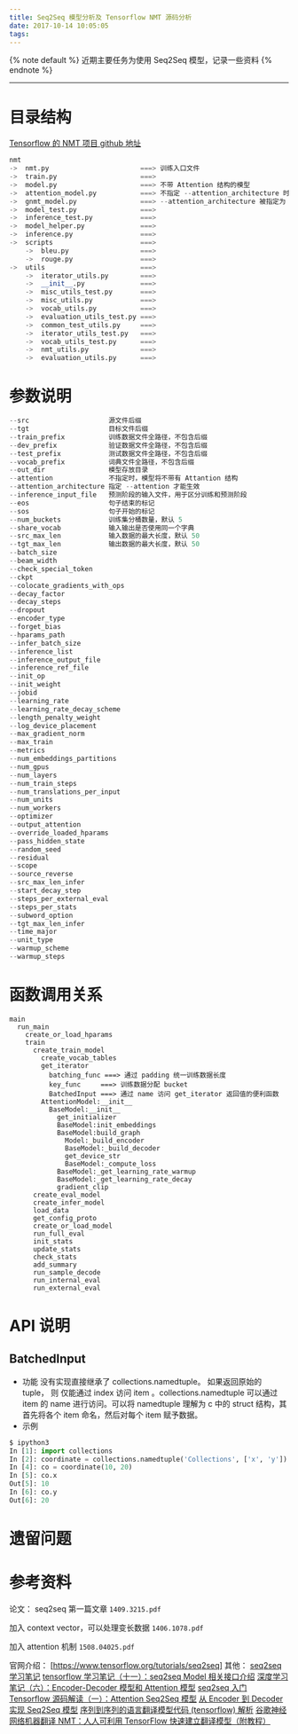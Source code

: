 ```yaml
---
title: Seq2Seq 模型分析及 Tensorflow NMT 源码分析
date: 2017-10-14 10:05:05
tags:
---
```


{% note default %}
近期主要任务为使用 Seq2Seq 模型，记录一些资料
{% endnote %}

<!--more-->

---

# 目录结构
[Tensorflow 的 NMT 项目 github 地址](https://github.com/tensorflow/nmt#encoder)
```python
nmt
->  nmt.py                       ===> 训练入口文件
->  train.py                     ===>
->  model.py                     ===> 不带 Attention 结构的模型
->  attention_model.py           ===> 不指定 --attention_architecture 时，带 Attention 结构的模型
->  gnmt_model.py                ===> --attention_architecture 被指定为 gnmt 或 gnmt_v2 时，带 Attention 结构的模型
->  model_test.py                ===>
->  inference_test.py            ===>
->  model_helper.py              ===>
->  inference.py                 ===>
->  scripts                      ===>
    ->  bleu.py                  ===>
    ->  rouge.py                 ===>
->  utils                        ===>
    ->  iterator_utils.py        ===>
    ->  __init__.py              ===>
    ->  misc_utils_test.py       ===>
    ->  misc_utils.py            ===>
    ->  vocab_utils.py           ===>
    ->  evaluation_utils_test.py ===>
    ->  common_test_utils.py     ===>
    ->  iterator_utils_test.py   ===>
    ->  vocab_utils_test.py      ===>
    ->  nmt_utils.py             ===>
    ->  evaluation_utils.py      ===>
```

# 参数说明
```python
--src                    源文件后缀
--tgt                    目标文件后缀
--train_prefix           训练数据文件全路径，不包含后缀
--dev_prefix             验证数据文件全路径，不包含后缀
--test_prefix            测试数据文件全路径，不包含后缀
--vocab_prefix           词典文件全路径，不包含后缀
--out_dir                模型存放目录
--attention              不指定时，模型将不带有 Attantion 结构
--attention_architecture 指定 --attention 才能生效
--inference_input_file   预测阶段的输入文件，用于区分训练和预测阶段
--eos                    句子结束的标记
--sos                    句子开始的标记
--num_buckets            训练集分桶数量，默认 5
--share_vocab            输入输出是否使用同一个字典
--src_max_len            输入数据的最大长度，默认 50
--tgt_max_len            输出数据的最大长度，默认 50
--batch_size
--beam_width
--check_special_token
--ckpt
--colocate_gradients_with_ops
--decay_factor
--decay_steps
--dropout
--encoder_type
--forget_bias
--hparams_path
--infer_batch_size
--inference_list
--inference_output_file
--inference_ref_file
--init_op
--init_weight
--jobid
--learning_rate
--learning_rate_decay_scheme
--length_penalty_weight
--log_device_placement
--max_gradient_norm
--max_train
--metrics
--num_embeddings_partitions
--num_gpus
--num_layers
--num_train_steps
--num_translations_per_input
--num_units
--num_workers
--optimizer
--output_attention
--override_loaded_hparams
--pass_hidden_state
--random_seed
--residual
--scope
--source_reverse
--src_max_len_infer
--start_decay_step
--steps_per_external_eval
--steps_per_stats
--subword_option
--tgt_max_len_infer
--time_major
--unit_type
--warmup_scheme
--warmup_steps
```

# 函数调用关系
```
main
  run_main
    create_or_load_hparams
    train
      create_train_model
        create_vocab_tables
        get_iterator
          batching_func ===> 通过 padding 统一训练数据长度
          key_func     ===> 训练数据分配 bucket
          BatchedInput ===> 通过 name 访问 get_iterator 返回值的便利函数
        AttentionModel:__init__
          BaseModel:__init__
            get_initializer
            BaseModel:init_embeddings
            BaseModel:build_graph
              Model:_build_encoder
              BaseModel:_build_decoder
              get_device_str
              BaseModel:_compute_loss
            BaseModel:_get_learning_rate_warmup
            BaseModel:_get_learning_rate_decay
            gradient_clip
      create_eval_model
      create_infer_model
      load_data
      get_config_proto
      create_or_load_model
      run_full_eval
      init_stats
      update_stats
      check_stats
      add_summary
      run_sample_decode
      run_internal_eval
      run_external_eval
```

# API 说明
## BatchedInput
* 功能
没有实现直接继承了 collections.namedtuple。 如果返回原始的 tuple， 则 仅能通过 index 访问 item 。collections.namedtuple 可以通过 item 的 name 进行访问。可以将 namedtuple 理解为 c 中的 struct 结构，其首先将各个 item 命名，然后对每个 item 赋予数据。
* 示例
```python
$ ipython3
In [1]: import collections
In [2]: coordinate = collections.namedtuple('Collections', ['x', 'y'])
In [4]: co = coordinate(10, 20)
In [5]: co.x
Out[5]: 10
In [6]: co.y
Out[6]: 20
```

# 遗留问题

# 参考资料
论文：
seq2seq 第一篇文章
``1409.3215.pdf``

加入 context vector，可以处理变长数据
``1406.1078.pdf``

加入 attention 机制
``1508.04025.pdf``

官网介绍：
[https://www.tensorflow.org/tutorials/seq2seq]
其他：
[seq2seq 学习笔记](http://blog.csdn.net/Jerr__y/article/details/53749693)
[tensorflow 学习笔记（十一）：seq2seq Model 相关接口介绍](http://blog.csdn.net/u012436149/article/details/52976413)
[深度学习笔记（六）：Encoder-Decoder 模型和 Attention 模型](http://blog.csdn.net/u014595019/article/details/52826423)
[seq2seq 入门](http://www.jianshu.com/p/1d3de928f40c)
[Tensorflow 源码解读（一）：Attention Seq2Seq 模型](https://zhuanlan.zhihu.com/p/27769667)
[从 Encoder 到 Decoder 实现 Seq2Seq 模型](https://zhuanlan.zhihu.com/p/27608348)
[序列到序列的语言翻译模型代码 (tensorflow) 解析](https://www.grt1st.cn/posts/seq2seq-code/)
[谷歌神经网络机器翻译 NMT：人人可利用 TensorFlow 快速建立翻译模型（附教程）](http://www.sohu.com/a/157050254_642762)
